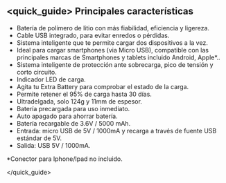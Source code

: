 ## <quick_guide> Principales características
* Batería de polímero de litio con más fiabilidad, eficiencia y ligereza.
* Cable USB integrado, para evitar enredos o pérdidas.
* Sistema inteligente que te permite cargar dos dispositivos a la vez.
* Ideal para cargar smartphones (via Micro USB), compatible con las principales marcas de Smartphones y tablets incluido Android, Apple*..
* Sistema inteligente de protección ante sobrecarga, pico de tensión y corto circuito.
* Indicador LED de carga.
* Agita tu Extra Battery para comprobar el estado de la carga.
* Permite retener el 95% de carga hasta 30 dí­as.
* Ultradelgada, solo 124g y 11mm de espesor.
* Baterí­a precargada para uso inmediato.
* Auto apagado para ahorrar batería.
* Batería recargable de 3.6V / 5000 mAh.
* Entrada: micro USB de 5V / 1000mA y recarga a través de fuente USB estándar de 5V.
* Salida: USB 5V / 1000mA.


*Conector para Iphone/Ipad no incluido.

</quick_guide>
